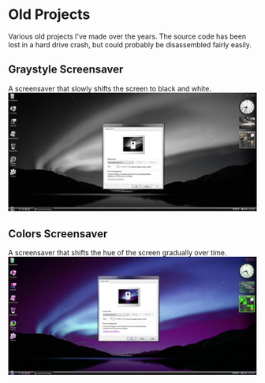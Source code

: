 # Old Projects
Various old projects I've made over the years. The source code has been lost in a hard drive crash, but could probably be disassembled fairly easily.

## Graystyle Screensaver
A screensaver that slowly shifts the screen to black and white.
![Screenshot](https://raw.githubusercontent.com/ianmartinez/OldProjects/master/Screenshots/GraystyleRunning.jpg)

## Colors Screensaver
A screensaver that shifts the hue of the screen gradually over time. 
![Screnshot](https://raw.githubusercontent.com/ianmartinez/OldProjects/master/Screenshots/ColorsRunning.jpg)
